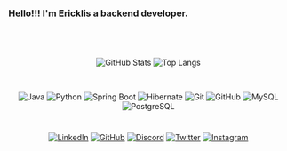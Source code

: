 ### Hello!!! I'm Ericklis a backend developer. 
#

<br>

<div align='center'>

  ![GitHub Stats](https://github-readme-stats.vercel.app/api?username=EricklisCruz&theme=transparent&bg_color=000&border_color=30A3DC&show_icons=true&icon_color=30A3DC&title_color=E94D5F&text_color=FFF)
  ![Top Langs](https://github-readme-stats-git-masterrstaa-rickstaa.vercel.app/api/top-langs/?username=EricklisCruz&layout=compact&bg_color=000&border_color=30A3DC&title_color=E94D5F&text_color=FFF)
</div>

<br>

<div align='center'>

  ![Java](https://img.shields.io/badge/Java-000?style=for-the-badge&logo=java) ![Python](https://img.shields.io/badge/Python-000?style=for-the-badge&logo=python) ![Spring Boot](https://img.shields.io/badge/springboot-000?style=for-the-badge&logo=springboot) ![Hibernate](https://img.shields.io/badge/hibernate-000?style=for-the-badge&logo=hibernate) ![Git](https://img.shields.io/badge/Git-000?style=for-the-badge&logo=Git) ![GitHub](https://img.shields.io/badge/GitHub-000?style=for-the-badge&logo=GitHub) ![MySQL](https://img.shields.io/badge/MySQL-000?style=for-the-badge&logo=mysql) ![PostgreSQL](https://img.shields.io/badge/PostegreSQL-000?style=for-the-badge&logo=postgresql)
  
</div>

#


<div align='center'>
  
  [![LinkedIn](https://img.shields.io/badge/LinkedIn-000?style=for-the-badge&logo=linkedin&logoColor=0E76A8)](https://www.linkedin.com/in/ericklis-cruz/) [![GitHub](https://img.shields.io/badge/GitHub-000?style=for-the-badge&logo=GitHub)](https://github.com/EricklisCruz/) [![Discord](https://img.shields.io/badge/Discord-000?style=for-the-badge&logo=discord)](https://www.discord.com/in/erickliscruz/) [![Twitter](https://img.shields.io/badge/Twitter-000?style=for-the-badge&logo=twitter)](https://twitter.com/EricklisDev) [![Instagram](https://img.shields.io/badge/Instagram-000?style=for-the-badge&logo=instagram)](https://www.instagram.com/ericklisrpdc/)

 
</div>




